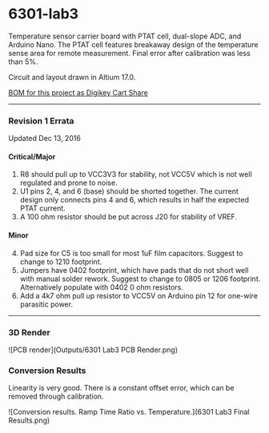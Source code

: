 # 6301-lab3
Temperature sensor carrier board with PTAT cell, dual-slope ADC, and Arduino Nano. The PTAT cell features breakaway design of the temperature sense area for remote measurement. Final error after calibration was less than 5%.

Circuit and layout drawn in Altium 17.0.

[BOM for this project as Digikey Cart Share](http://www.digikey.com/short/35444m)

-------

### Revision 1 Errata
Updated Dec 13, 2016

#### Critical/Major
1. R8 should pull up to VCC3V3 for stability, not VCC5V which is not well regulated and prone to noise.
2. U1 pins 2, 4, and 6 (base) should be shorted together. The current design only connects pins 4 and 6, which results in half the expected PTAT current.
3. A 100 ohm resistor should be put across J20 for stability of VREF.

#### Minor
4. Pad size for C5 is too small for most 1uF film capacitors. Suggest to change to 1210 footprint.
5. Jumpers have 0402 footprint, which have pads that do not short well with manual solder rework. Suggest to change to 0805 or 1206 footprint. Alternatively populate with 0402 0 ohm resistors.
6. Add a 4k7 ohm pull up resistor to VCC5V on Arduino pin 12 for one-wire parasitic power.

-------

### 3D Render

![PCB render](Outputs/6301 Lab3 PCB Render.png)

### Conversion Results

Linearity is very good. There is a constant offset error, which can be removed through calibration.

![Conversion results. Ramp Time Ratio vs. Temperature.](6301 Lab3 Final Results.png)